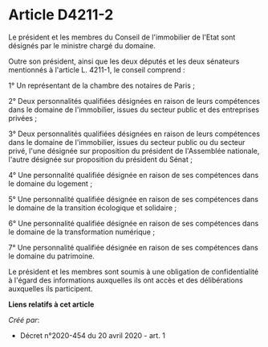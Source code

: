 # Article D4211-2

Le président et les membres du Conseil de l'immobilier de l'Etat sont désignés par le ministre chargé du domaine.

Outre son président, ainsi que les deux députés et les deux sénateurs mentionnés à l'article L. 4211-1, le conseil comprend :

1° Un représentant de la chambre des notaires de Paris ;

2° Deux personnalités qualifiées désignées en raison de leurs compétences dans le domaine de l'immobilier, issues du secteur
public et des entreprises privées ;

3° Deux personnalités qualifiées désignées en raison de leurs compétences dans le domaine de l'immobilier, issues du secteur
public ou du secteur privé, l'une désignée sur proposition du président de l'Assemblée nationale, l'autre désignée sur
proposition du président du Sénat ;

4° Une personnalité qualifiée désignée en raison de ses compétences dans le domaine du logement ;

5° Une personnalité qualifiée désignée en raison de ses compétences dans le domaine de la transition écologique et
solidaire ;

6° Une personnalité qualifiée désignée en raison de ses compétences dans le domaine de la transformation numérique ;

7° Une personnalité qualifiée désignée en raison de ses compétences dans le domaine du patrimoine.

Le président et les membres sont soumis à une obligation de confidentialité à l'égard des informations auxquelles ils ont
accès et des délibérations auxquelles ils participent.

**Liens relatifs à cet article**

_Créé par_:

  - Décret n°2020-454 du 20 avril 2020 - art. 1
